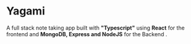 # Yagami

A full stack note taking app built with **"Typescript"** using **React** for the frontend and **MongoDB, Express and NodeJS** for the Backend .
